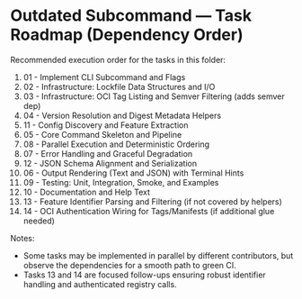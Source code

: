 # Outdated Subcommand — Task Roadmap (Dependency Order)

Recommended execution order for the tasks in this folder:

1. 01 - Implement CLI Subcommand and Flags
2. 02 - Infrastructure: Lockfile Data Structures and I/O
3. 03 - Infrastructure: OCI Tag Listing and Semver Filtering (adds semver dep)
4. 04 - Version Resolution and Digest Metadata Helpers
5. 11 - Config Discovery and Feature Extraction
6. 05 - Core Command Skeleton and Pipeline
7. 08 - Parallel Execution and Deterministic Ordering
8. 07 - Error Handling and Graceful Degradation
9. 12 - JSON Schema Alignment and Serialization
10. 06 - Output Rendering (Text and JSON) with Terminal Hints
11. 09 - Testing: Unit, Integration, Smoke, and Examples
12. 10 - Documentation and Help Text
13. 13 - Feature Identifier Parsing and Filtering (if not covered by helpers)
14. 14 - OCI Authentication Wiring for Tags/Manifests (if additional glue needed)

Notes:
- Some tasks may be implemented in parallel by different contributors, but observe the dependencies for a smooth path to green CI.
- Tasks 13 and 14 are focused follow-ups ensuring robust identifier handling and authenticated registry calls.
